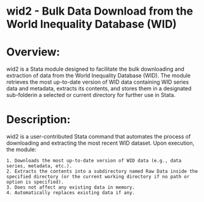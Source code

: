 # wid2 - Bulk Data Download from the World Inequality Database (WID)
# Overview:
wid2 is a Stata module designed to facilitate the bulk downloading and extraction of data from the World Inequality Database (WID). The module retrieves the most up-to-date version of WID data containing WID series data and metadata, extracts its contents, and stores them in a designated sub-folderin a selected or current directory for further use in Stata.

# Description:
wid2 is a user-contributed Stata command that automates the process of downloading and extracting the most recent WID dataset. Upon execution, the module:
    
    1. Downloads the most up-to-date version of WID data (e.g., data series, metadata, etc.). 
    2. Extracts the contents into a subdirectory named Raw Data inside the specified directory (or the current working directory if no path or option is specified).
    3. Does not affect any existing data in memory. 
    4. Automatically replaces existing data if any. 
